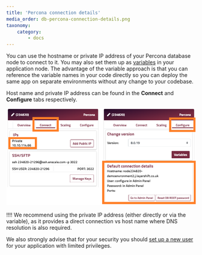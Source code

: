 ```yaml
---
title: 'Percona connection details'
media_order: db-percona-connection-details.png
taxonomy:
    category:
        - docs
---
```


You can use the hostname or private IP address of your Percona database node to connect to it. You may also set them up as [variables](/features/environment-variables) in your application node. The advantage of the variable approach is that you can reference the variable names in your code directly so you can deploy the same app on separate environments without any change to your codebase.

Host name and private IP address can be found in the **Connect** and **Configure** tabs respectively.

![](db-percona-connection-details.png)

!!!! We recommend using the private IP address (either directly or via the variable), as it provides a direct connection vs host name where DNS resolution is also required.

We also strongly advise that for your security you should [set up a new user](/database-nodes/percona/user-creation) for your application with limited privileges.